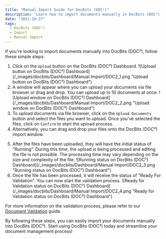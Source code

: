 ```yaml
---
title: "Manual Import Guide for DocBits (DOC²)"
description: "Learn how to import documents manually in DocBits (DOC²) with this step-by-step guide. From uploading documents to the processing status and validation, everything is covered."
date: "2021-10-27"
tags:
  - DocBits (DOC²)
  - Import
  - Manual Import
---
```


If you're looking to import documents manually into DocBits (DOC²), follow these simple steps:

1. Click on the `Upload` button on the DocBits (DOC²) Dashboard.
![Upload button on DocBits (DOC²) Dashboard](/_images/docbits/Dashboard/Manual Import/DOC2_1.png "Upload button on DocBits (DOC²) Dashboard")
2. A window will appear where you can upload your documents via file browser or drag and drop. You can upload up to 10 documents at once.
![Upload window on DocBits (DOC²) Dashboard](/_images/docbits/Dashboard/Manual Import/DOC2_2.png "Upload window on DocBits (DOC²) Dashboard")
3. To upload documents via file browser, click on the `Upload Documents` button and select the files you want to upload. Once you've selected the files, click on `Confirm` to start the upload process.
4. Alternatively, you can drag and drop your files onto the DocBits (DOC²) import window.
<!-- <div class='video-container'>
<iframe width='840' height='472.5' src='https://www.youtube-nocookie.com/embed/Wwg86UY8JbE' frameborder='0' allow='accelerometer; autoplay; clipboard-write; encrypted-media; gyroscope; picture-in-picture' allowfullscreen></iframe>
</div> -->
5. After the files have been uploaded, they will have the initial status of "Running". During this time, the upload is being processed and editing the file is not possible. The processing time may vary depending on the size and complexity of the file.
![Running status on DocBits (DOC²) Dashboard](/_images/docbits/Dashboard/Manual Import/DOC2_3.png "Running status on DocBits (DOC²) Dashboard")
6. Once the file has been processed, it will receive the status of "Ready For Validation". You can now start the validation process.
![Ready for Validation status on DocBits (DOC²) Dashboard](/_images/docbits/Dashboard/Manual Import/DOC2_4.png "Ready for Validation status on DocBits (DOC²) Dashboard")

For more information on the validation process, please refer to our [Document Validation](/docbits/document-validation/) guide.

By following these steps, you can easily import your documents manually into DocBits (DOC²). Start using DocBits (DOC²) today and streamline your document management process!
